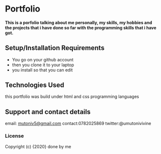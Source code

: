 # Portfolio
#### This is a porfolio talking about me personally, my skills, my hobbies and the projects that i have done so far with the programming skills that i have got.

## Setup/Installation Requirements
* You go on your github account 
* then you clone it to your laptop
* you install so that you can edit
## Technologies Used
this portfolio was build under html and css programming languages
## Support and contact details
email: mutoniv5@gmail.com
contact:0782025869
twitter:@umutonivivine
### License
Copyright (c) {2020} done by me